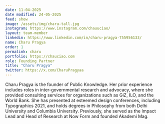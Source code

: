 ```yaml
---
date: 11-04-2025
date modified: 24-05-2025
feed: show
image: /assets/img/charu-tall.jpg
instagram: https://www.instagram.com/chauuciao/
layout: team-member
linkedin: https://www.linkedin.com/in/charu-pragya-755956133/
name: Charu Pragya
order: 1
permalink: charu
portfolio: https://chauciao.com
role: Founding Partner
title: "Charu Pragya"
twitter: https://x.com/CharuPragyaa
---
```


Charu Pragya is the founder of Public Knowledge. Her prior experience includes roles in inter-governmental research and advocacy, where she provided consulting services for organizations such as GiZ, ILO, and the World Bank. She has presented at esteemed design conferences, including Typographics 2021, and holds degrees in Philosophy from both Delhi University and Columbia University. Previously, she served as the Impact Lead and Head of Research at Now Form and founded Akademi Mag.